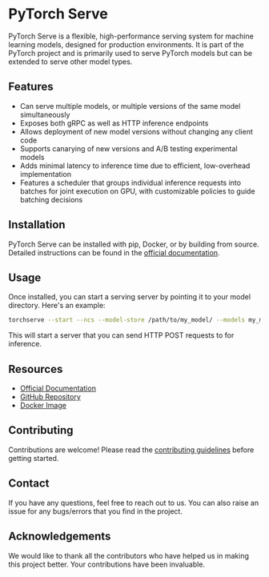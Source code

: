 # PyTorch Serve

PyTorch Serve is a flexible, high-performance serving system for machine learning models, designed for production environments. It is part of the PyTorch project and is primarily used to serve PyTorch models but can be extended to serve other model types.

## Features

- Can serve multiple models, or multiple versions of the same model simultaneously
- Exposes both gRPC as well as HTTP inference endpoints
- Allows deployment of new model versions without changing any client code
- Supports canarying of new versions and A/B testing experimental models
- Adds minimal latency to inference time due to efficient, low-overhead implementation
- Features a scheduler that groups individual inference requests into batches for joint execution on GPU, with customizable policies to guide batching decisions

## Installation

PyTorch Serve can be installed with pip, Docker, or by building from source. Detailed instructions can be found in the [official documentation](https://pytorch.org/serve/).

## Usage

Once installed, you can start a serving server by pointing it to your model directory. Here's an example:

```bash
torchserve --start --ncs --model-store /path/to/my_model/ --models my_model=my_model.pt
```

This will start a server that you can send HTTP POST requests to for inference.

## Resources

- [Official Documentation](https://pytorch.org/serve/)
- [GitHub Repository](https://github.com/pytorch/serve)
- [Docker Image](https://hub.docker.com/r/pytorch/pytorch)

## Contributing

Contributions are welcome! Please read the [contributing guidelines](CONTRIBUTING.md) before getting started.

## Contact

If you have any questions, feel free to reach out to us. You can also raise an issue for any bugs/errors that you find in the project.

## Acknowledgements

We would like to thank all the contributors who have helped us in making this project better. Your contributions have been invaluable.
